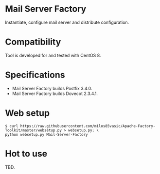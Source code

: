 # Mail Server Factory

Instantiate, configure mail server and distribute configuration.

# Compatibility

Tool is developed for and tested with CentOS 8.

# Specifications

- Mail Server Factory builds Postfix 3.4.0.
- Mail Server Factory builds Dovecot 2.3.4.1.

# Web setup
```
$ curl https://raw.githubusercontent.com/milos85vasic/Apache-Factory-Toolkit/master/websetup.py > websetup.py; \
python websetup.py Mail-Server-Factory
```

# Hot to use

TBD.
